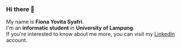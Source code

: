 ### Hi there 👋


My name is **Fiona Yovita Syafri**.\
I'm an **informatic student** in **University of Lampung**.\
If you're interested to know about me more, you can visit my [LinkedIn](https://www.linkedin.com/in/fiona-yovita-syafri-455b63193/) account.
<!--
**fionayovita/fionayovita** is a ✨ _special_ ✨ repository because its `README.md` (this file) appears on your GitHub profile.

Here are some ideas to get you started:

- 🔭 I’m currently working on ...
- 🌱 I’m currently learning ...
- 👯 I’m looking to collaborate on ...
- 🤔 I’m looking for help with ...
- 💬 Ask me about ...
- 📫 How to reach me: ...
- 😄 Pronouns: ...
- ⚡ Fun fact: ...
-->
